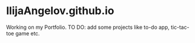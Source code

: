 # IlijaAngelov.github.io

Working on my Portfolio.
TO DO: add some projects like to-do app, tic-tac-toe game etc.
